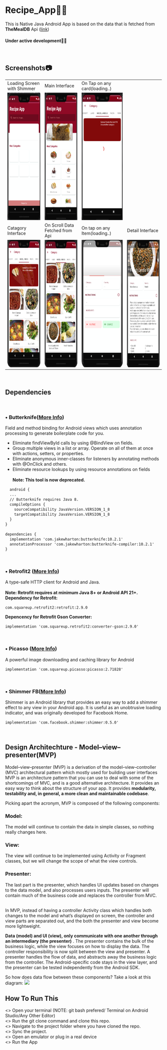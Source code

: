 # Recipe_App🥗🥘

This is Native Java Android App is based on the data that is fetched from <b>TheMealDB</b> Api (<a href="https://www.themealdb.com/api.php">link</a>) 

#### Under active development👨‍💻
<br>

## Screenshots📷
<table>
  <tr>
    <td>Loading Screen with Shimmer</td>
     <td>Main Interface</td>
     <td>On Tap on any card(loading..)</td>
  </tr>
  <tr>
    <td><img src="https://github.com/Debanshu777/Recipe_App/blob/master/Images/image1.png" width=240 height=410/></td>
    <td><img src="https://github.com/Debanshu777/Recipe_App/blob/master/Images/image2.png" width=240 height=410/></td>
    <td><img src="https://github.com/Debanshu777/Recipe_App/blob/master/Images/image3.png" width=240 height=410/></td>
  </tr>
  <tr>
    <td>Catagory Interface</td>
     <td>On Scroll Data Fetched from Api </td>
     <td>On tap on any Item(loading..)</td>
     <td>Detail Interface</td>
  </tr>
  <tr>
    <td><img src="https://github.com/Debanshu777/Recipe_App/blob/master/Images/image4.png" width=240 height=410/></td>
    <td><img src="https://github.com/Debanshu777/Recipe_App/blob/master/Images/image5.png" width=240 height=410/></td>
    <td><img src="https://github.com/Debanshu777/Recipe_App/blob/master/Images/image6.png" width=240 height=410/></td>
    <td><img src="https://github.com/Debanshu777/Recipe_App/blob/master/Images/image7.png" width=240 height=410/></td>
  </tr>
 </table>

<br>

## Dependencies
<br>

### • Butterknife(<a href="https://github.com/JakeWharton/butterknife">More Info</a>)
Field and method binding for Android views which uses annotation processing to generate boilerplate code for you.

- Eliminate findViewById calls by using @BindView on fields.
- Group multiple views in a list or array. Operate on all of them at once with actions, setters, or properties.
- Eliminate anonymous inner-classes for listeners by annotating methods with @OnClick and others.
- Eliminate resource lookups by using resource annotations on fields<br><br>
<b>Note: This tool is now deprecated.</b>
```
  android {
  ...
  // Butterknife requires Java 8.
  compileOptions {
    sourceCompatibility JavaVersion.VERSION_1_8
    targetCompatibility JavaVersion.VERSION_1_8
  }
}

dependencies {
  implementation 'com.jakewharton:butterknife:10.2.1'
  annotationProcessor 'com.jakewharton:butterknife-compiler:10.2.1'
}
```
<br>

### • Retrofit2 (<a href="https://github.com/square/retrofit">More Info</a>)
A type-safe HTTP client for Android and Java.<br><br>
<b>Note: Retrofit requires at minimum Java 8+ or Android API 21+.</b><br>
<b>Dependency for Retrofit:</b>
```
com.squareup.retrofit2:retrofit:2.9.0
```
<b>Depencency for Retrofit Gson Converter:</b>
```
implementation 'com.squareup.retrofit2:converter-gson:2.9.0'
```
<br>

### • Picasso (<a href="https://github.com/square/picasso">More Info</a>)
A powerful image downloading and caching library for Android
```
implementation 'com.squareup.picasso:picasso:2.71828'
```
<br>

### • Shimmer FB(<a href="https://github.com/facebook/shimmer-android">More Info</a>)
Shimmer is an Android library that provides an easy way to add a shimmer effect to any view in your Android app.
It is useful as an unobtrusive loading indicator, and was originally developed for Facebook Home.
```
implementation 'com.facebook.shimmer:shimmer:0.5.0'
```
<br>

## Design Architechture - Model–view–presenter(MVP)
Model–view–presenter (MVP) is a derivation of the model–view–controller (MVC) architectural pattern which mostly used for building user interfaces MVP is an architecture pattern that you can use to deal with some of the shortcomings of MVC, and is a good alternative architecture. It provides an easy way to think about the structure of your app. It provides <b>modularity, testability and, in general, a more clean and maintainable codebase</b>.

Picking apart the acronym, MVP is composed of the following components:

### Model:
The model will continue to contain the data in simple classes, so nothing really changes here.
<br>

### View: 
The view will continue to be implemented using Activity or Fragment classes, but we will change the scope of what the view controls.
<br>

### Presenter: 
The last part is the presenter, which handles UI updates based on changes to the data model, and also processes users inputs. The presenter will contain much of the business code and replaces the controller from MVC.<br>
<br>

In MVP, instead of having a controller Activity class which handles both changes to the model and what’s displayed on screen, the controller and view parts are separated out, and the both the presenter and view become more lightweight.
<br>

<b> Data (model) and UI (view), only communicate with one another through an intermediary (the presenter)</b> . The presenter contains the bulk of the business logic, while the view focuses on how to display the data. The controller responsibility is now split between the view and presenter. A presenter handles the flow of data, and abstracts away the business logic from the controller. The Android-specific code stays in the view layer, and the presenter can be tested independently from the Android SDK.

So how does data flow between these components? Take a look at this diagram:
![](https://koenig-media.raywenderlich.com/uploads/2018/09/mvp.png)
<br>

## How To Run This
<> Open your terminal (NOTE: git bash prefered/ Terminal on Android Studio/Any Other Editor)</br>
<> Run the git clone command and clone this repo.</br>
<> Navigate to the project folder where you have cloned the repo.</br>
<> Sync the project.</br>
<> Open an emulator or plug in a real device</br>
<> Run the App</br>
<br>
